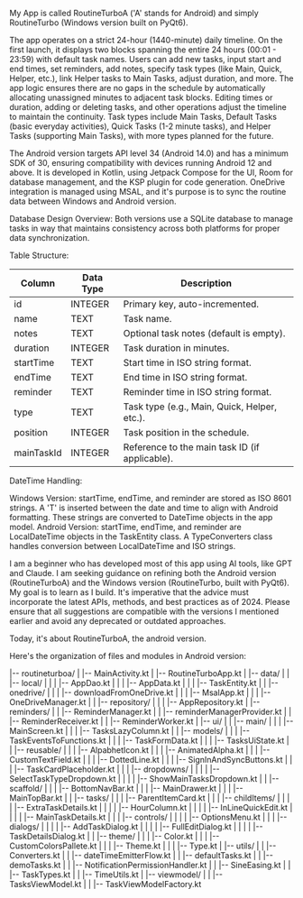 My App is called RoutineTurboA ('A' stands for Android) and simply RoutineTurbo (Windows version built on PyQt6).

The app operates on a strict 24-hour (1440-minute) daily timeline. On the first launch, it displays two blocks spanning the entire 24 hours (00:01 - 23:59) with default task names. Users can add new tasks, input start and end times, set reminders, add notes, specify task types (like Main, Quick, Helper, etc.), link Helper tasks to Main Tasks, adjust duration, and more. The app logic ensures there are no gaps in the schedule by automatically allocating unassigned minutes to adjacent task blocks. Editing times or duration, adding or deleting tasks, and other operations adjust the timeline to maintain the continuity. Task types include Main Tasks, Default Tasks (basic everyday activities), Quick Tasks (1-2 minute tasks), and Helper Tasks (supporting Main Tasks), with more types planned for the future.

The Android version targets API level 34 (Android 14.0) and has a minimum SDK of 30, ensuring compatibility with devices running Android 12 and above. It is developed in Kotlin, using Jetpack Compose for the UI, Room for database management, and the KSP plugin for code generation. OneDrive integration is managed using MSAL, and it's purpose is to sync the routine data between Windows and Android version.

Database Design Overview: Both versions use a SQLite database to manage tasks in way that maintains consistency across both platforms for proper data synchronization.

Table Structure:

| Column     | Data Type | Description                                  |
|------------|------------|----------------------------------------------|
| id         | INTEGER    | Primary key, auto-incremented.               |
| name       | TEXT       | Task name.                                   |
| notes      | TEXT       | Optional task notes (default is empty).      |
| duration   | INTEGER    | Task duration in minutes.                    |
| startTime  | TEXT       | Start time in ISO string format.             |
| endTime    | TEXT       | End time in ISO string format.               |
| reminder   | TEXT       | Reminder time in ISO string format.          |
| type       | TEXT       | Task type (e.g., Main, Quick, Helper, etc.). |
| position   | INTEGER    | Task position in the schedule.               |
| mainTaskId | INTEGER    | Reference to the main task ID (if applicable).|

DateTime Handling:

Windows Version: startTime, endTime, and reminder are stored as ISO 8601 strings. A 'T' is inserted between the date and time to align with Android formatting. These strings are converted to DateTime objects in the app model.
Android Version: startTime, endTime, and reminder are LocalDateTime objects in the TaskEntity class. A TypeConverters class handles conversion between LocalDateTime and ISO strings.

I am a beginner who has developed most of this app using AI tools, like GPT and Claude. I am seeking guidance on refining both the Android version (RoutineTurboA) and the Windows version (RoutineTurbo, built with PyQt6). My goal is to learn as I build. It's imperative that the advice must incorporate the latest APIs, methods, and best practices as of 2024. Please ensure that all suggestions are compatible with the versions I mentioned earlier and avoid any deprecated or outdated approaches.

Today, it's about RoutineTurboA, the android version.

Here's the organization of files and modules in Android version:

|-- routineturboa/
|   |-- MainActivity.kt
|   |-- RoutineTurboApp.kt
|   |-- data/
|   |   |-- local/
|   |   |   |-- AppDao.kt
|   |   |   |-- AppData.kt
|   |   |   |-- TaskEntity.kt
|   |   |-- onedrive/
|   |   |   |-- downloadFromOneDrive.kt
|   |   |   |-- MsalApp.kt
|   |   |   |-- OneDriveManager.kt
|   |   |-- repository/
|   |   |   |-- AppRepository.kt
|   |-- reminders/
|   |   |-- ReminderManager.kt
|   |   |-- reminderManagerProvider.kt
|   |   |-- ReminderReceiver.kt
|   |   |-- ReminderWorker.kt
|   |-- ui/
|   |   |-- main/
|   |   |   |-- MainScreen.kt
|   |   |   |-- TasksLazyColumn.kt
|   |   |-- models/
|   |   |   |-- TaskEventsToFunctions.kt
|   |   |   |-- TaskFormData.kt
|   |   |   |-- TasksUiState.kt
|   |   |-- reusable/
|   |   |   |-- AlpabhetIcon.kt
|   |   |   |-- AnimatedAlpha.kt
|   |   |   |-- CustomTextField.kt
|   |   |   |-- DottedLine.kt
|   |   |   |-- SignInAndSyncButtons.kt
|   |   |   |-- TaskCardPlaceholder.kt
|   |   |   |-- dropdowns/
|   |   |   |   |-- SelectTaskTypeDropdown.kt
|   |   |   |   |-- ShowMainTasksDropdown.kt
|   |   |-- scaffold/
|   |   |   |-- BottomNavBar.kt
|   |   |   |-- MainDrawer.kt
|   |   |   |-- MainTopBar.kt
|   |   |-- tasks/
|   |   |   |-- ParentItemCard.kt
|   |   |   |-- childItems/
|   |   |   |   |-- ExtraTaskDetails.kt
|   |   |   |   |-- HourColumn.kt
|   |   |   |   |-- InLineQuickEdit.kt
|   |   |   |   |-- MainTaskDetails.kt
|   |   |   |-- controls/
|   |   |   |   |-- OptionsMenu.kt
|   |   |   |-- dialogs/
|   |   |   |   |-- AddTaskDialog.kt
|   |   |   |   |-- FullEditDialog.kt
|   |   |   |   |-- TaskDetailsDialog.kt
|   |   |-- theme/
|   |   |   |-- Color.kt
|   |   |   |-- CustomColorsPallete.kt
|   |   |   |-- Theme.kt
|   |   |   |-- Type.kt
|   |-- utils/
|   |   |-- Converters.kt
|   |   |-- dateTimeEmitterFlow.kt
|   |   |-- defaultTasks.kt
|   |   |-- demoTasks.kt
|   |   |-- NotificationPermissionHandler.kt
|   |   |-- SineEasing.kt
|   |   |-- TaskTypes.kt
|   |   |-- TimeUtils.kt
|   |-- viewmodel/
|   |   |-- TasksViewModel.kt
|   |   |-- TaskViewModelFactory.kt




